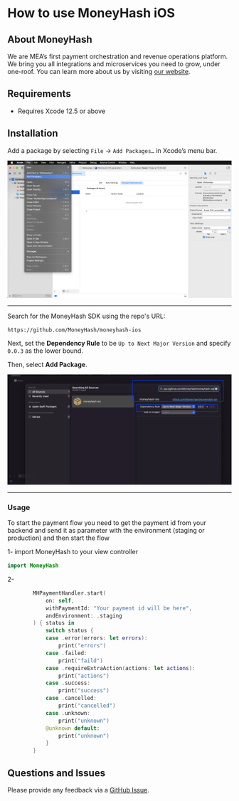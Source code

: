 # How to use MoneyHash iOS

## About MoneyHash

We are MEA’s first payment orchestration and revenue operations platform. We bring you all integrations and microservices you need to grow, under one-roof.
You can learn more about us by visiting [our website](https://www.moneyhash.io/).

## Requirements

- Requires Xcode 12.5 or above

## Installation

Add a package by selecting `File` → `Add Packages…` in Xcode’s menu bar.

<img src="docs/swiftpm_step1.png">

---

Search for the MoneyHash SDK using the repo's URL:
```console
https://github.com/MoneyHash/moneyhash-ios
```

Next, set the **Dependency Rule** to be `Up to Next Major Version` and specify `0.0.3` as the lower bound.

Then, select **Add Package**.

<img src="docs/swiftpm_step2.png">

---

### Usage

To start the payment flow you need to get the payment id from your backend and send it as parameter with the environment (staging or production) and then start the flow

1- import MoneyHash to your view controller
```swift
import MoneyHash
```

2- 

```swift
        MHPaymentHandler.start(
            on: self,
            withPaymentId: "Your payment id will be here",
            andEnvironment: .staging
        ) { status in
            switch status {
            case .error(errors: let errors):
                print("errors")
            case .failed:
                print("faild")
            case .requireExtraAction(actions: let actions):
                print("actions")
            case .success:
                print("success")
            case .cancelled:
                print("cancelled")
            case .unknown:
                print("unknown")
            @unknown default:
                print("unknown")
            }
        }
```

## Questions and Issues

Please provide any feedback via a [GitHub Issue](https://github.com/MoneyHash/moneyhash-ios/issues/new?template=bug_report.md).
